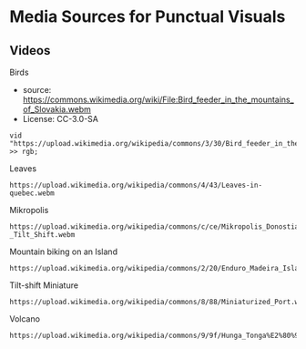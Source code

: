 # Media Sources for Punctual Visuals

## Videos

Birds
 - source: https://commons.wikimedia.org/wiki/File:Bird_feeder_in_the_mountains_of_Slovakia.webm
 - License: CC-3.0-SA
```
vid "https://upload.wikimedia.org/wikipedia/commons/3/30/Bird_feeder_in_the_mountains_of_Slovakia.webm" >> rgb;
```

Leaves
```
https://upload.wikimedia.org/wikipedia/commons/4/43/Leaves-in-quebec.webm
```

Mikropolis
```
https://upload.wikimedia.org/wikipedia/commons/c/ce/Mikropolis_Donostia_-_Tilt_Shift.webm
```

Mountain biking on an Island
```
https://upload.wikimedia.org/wikipedia/commons/2/20/Enduro_Madeira_Island%2C_GoPro.webm
```

Tilt-shift Miniature
```
https://upload.wikimedia.org/wikipedia/commons/8/88/Miniaturized_Port.webm
```

Volcano
```
https://upload.wikimedia.org/wikipedia/commons/9/9f/Hunga_Tonga%E2%80%93Hunga_Ha%27apai_volcanic_eruption_January_14%2C_2022.webm
```

